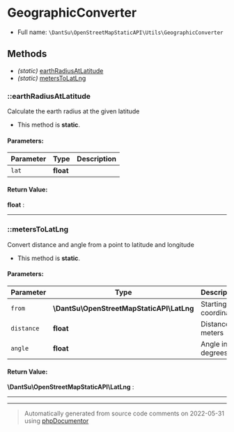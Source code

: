 
# GeographicConverter





* Full name: `\DantSu\OpenStreetMapStaticAPI\Utils\GeographicConverter`



## Methods

- *(static)* [earthRadiusAtLatitude](#earthradiusatlatitude) 
- *(static)* [metersToLatLng](#meterstolatlng) 

### ::earthRadiusAtLatitude

Calculate the earth radius at the given latitude



* This method is **static**.




#### Parameters:

| Parameter | Type | Description |
|-----------|------|-------------|
| `lat` | **float** |  |


#### Return Value:

 **float** : 



---
### ::metersToLatLng

Convert distance and angle from a point to latitude and longitude



* This method is **static**.




#### Parameters:

| Parameter | Type | Description |
|-----------|------|-------------|
| `from` | **\DantSu\OpenStreetMapStaticAPI\LatLng** | Starting coordinate |
| `distance` | **float** | Distance in meters |
| `angle` | **float** | Angle in degrees |


#### Return Value:

 **\DantSu\OpenStreetMapStaticAPI\LatLng** : 



---


---
> Automatically generated from source code comments on 2022-05-31 using [phpDocumentor](http://www.phpdoc.org/)
